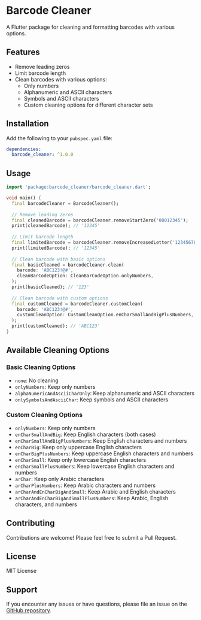 <!-- 
This README describes the package. If you publish this package to pub.dev,
this README's contents appear on the landing page for your package.

For information about how to write a good package README, see the guide for
[writing package pages](https://dart.dev/tools/pub/writing-package-pages). 

For general information about developing packages, see the Dart guide for
[creating packages](https://dart.dev/guides/libraries/create-packages)
and the Flutter guide for
[developing packages and plugins](https://flutter.dev/to/develop-packages). 
-->

# Barcode Cleaner

A Flutter package for cleaning and formatting barcodes with various options.

## Features

- Remove leading zeros
- Limit barcode length
- Clean barcodes with various options:
  - Only numbers
  - Alphanumeric and ASCII characters
  - Symbols and ASCII characters
  - Custom cleaning options for different character sets

## Installation

Add the following to your `pubspec.yaml` file:

```yaml
dependencies:
  barcode_cleaner: ^1.0.0
```

## Usage

```dart
import 'package:barcode_cleaner/barcode_cleaner.dart';

void main() {
  final barcodeCleaner = BarcodeCleaner();
  
  // Remove leading zeros
  final cleanedBarcode = barcodeCleaner.removeStartZero('00012345');
  print(cleanedBarcode); // '12345'
  
  // Limit barcode length
  final limitedBarcode = barcodeCleaner.removeIncreasedLetter('123456789', 5);
  print(limitedBarcode); // '12345'
  
  // Clean barcode with basic options
  final basicCleaned = barcodeCleaner.clean(
    barcode: 'ABC123!@#',
    cleanBarCodeOption: CleanBarCodeOption.onlyNumbers,
  );
  print(basicCleaned); // '123'
  
  // Clean barcode with custom options
  final customCleaned = barcodeCleaner.customClean(
    barcode: 'ABC123!@#',
    customCleanOption: CustomCleanOption.enCharSmallAndBigPlusNumbers,
  );
  print(customCleaned); // 'ABC123'
}
```

## Available Cleaning Options

### Basic Cleaning Options
- `none`: No cleaning
- `onlyNumbers`: Keep only numbers
- `alphaNumericAndAsciiCharOnly`: Keep alphanumeric and ASCII characters
- `onlySymbolsAndAsciiChar`: Keep symbols and ASCII characters

### Custom Cleaning Options
- `onlyNumbers`: Keep only numbers
- `enCharSmallAndBig`: Keep English characters (both cases)
- `enCharSmallAndBigPlusNumbers`: Keep English characters and numbers
- `enCharBig`: Keep only uppercase English characters
- `enCharBigPlusNumbers`: Keep uppercase English characters and numbers
- `enCharSmall`: Keep only lowercase English characters
- `enCharSmallPlusNumbers`: Keep lowercase English characters and numbers
- `arChar`: Keep only Arabic characters
- `arCharPlusNumbers`: Keep Arabic characters and numbers
- `arCharAndEnCharBigAndSmall`: Keep Arabic and English characters
- `arCharAndEnCharBigAndSmallPlusNumbers`: Keep Arabic, English characters, and numbers

## Contributing

Contributions are welcome! Please feel free to submit a Pull Request.

## License

MIT License

## Support

If you encounter any issues or have questions, please file an issue on the [GitHub repository](https://github.com/yourusername/barcode_cleaner/issues).
